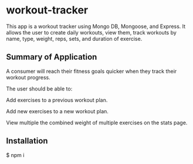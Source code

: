 # workout-tracker

This app is a  workout tracker using Mongo DB, Mongoose, and Express. It allows the user to create daily workouts, view them, track workouts by name, type, weight, reps, sets, and duration of exercise.

## Summary of Application
A consumer will reach their fitness goals quicker when they track their workout progress.

The user should be able to:

Add exercises to a previous workout plan.

Add new exercises to a new workout plan.

View multiple the combined weight of multiple exercises on the stats page.

## Installation
$ npm i

